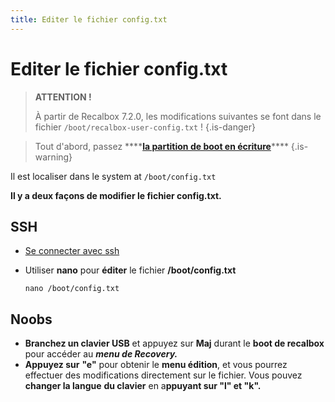 ```yaml
---
title: Editer le fichier config.txt
---
```


# Editer le fichier config.txt


>**ATTENTION !**
>
>À partir de Recalbox 7.2.0, les modifications suivantes se font dans le fichier `/boot/recalbox-user-config.txt` !
{.is-danger}


>Tout d'abord, passez ****[**la partition de boot en écriture**](/fr/tutoriels/systeme/acces/acceder-a-une-partition-en-ecriture)\*\*\*\*
{.is-warning}

Il est localiser dans le system at `/boot/config.txt`

**Il y a deux façons de modifier le fichier config.txt.**

## **SSH**

* [Se connecter avec ssh](/fr/tutoriels/systeme/acces/acces-root-via-terminal)
* Utiliser **nano** pour **éditer** le fichier **/boot/config.txt**

  `nano /boot/config.txt`

## **Noobs**

* **Branchez un clavier USB** et appuyez sur **Maj** durant le **boot de recalbox** pour accéder au _**menu de Recovery.**_
* **Appuyez sur** **"e"** pour obtenir le **menu édition**, et vous pourrez effectuer des modifications directement sur le fichier.  Vous pouvez **changer la langue** **du clavier** en a**ppuyant sur "l" et "k".**

